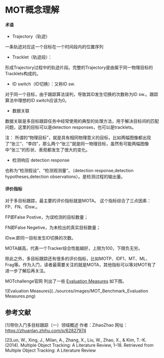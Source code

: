 # MOT概念理解

#### 术语

- Trajectory（轨迹）

一条轨迹对应这一个目标在一个时间段内的位置序列

- Tracklet（轨迹段）：

形成Trajectory过程中的轨迹片段。完整的Trajectory是由属于同一物理目标的Tracklets构成的。

- ID switch（ID切换）：又称ID sw.

对于同一个目标，由于跟踪算法误判，导致其ID发生切换的次数称为ID sw.。跟踪算法中理想的ID switch应该为0。

- 数据关联 

数据关联是多目标跟踪任务中经常使用的典型的处理方法，用于解决目标间的匹配问题，这里的目标可以是detection responses，也可以是tracklets。

注： 所谓的“物理目标”，就是具有相同物理意义的目标，比如两幅图像都出现了“张三”、“李四”，那么两个“张三”就是同一物理目标，虽然有可能两幅图像中“张三”的形状、表观都发生了很大的变化。

- 检测响应 detection response

也称为“检测假设”、“检测观测量”。（detection response,detection hypotheses,detection observations）。是检测过程的输出量。


#### 评价指标
对于多目标跟踪，最主要的评价指标就是MOTA。
这个指标综合了三点因素：FP、FN、IDsw.。

FP即False Postive，为误检测的目标数量；

FN即False Negetive，为未检出的真实目标数量；

IDsw.即同一目标发生ID切换的次数。

MOTA越高，代表一个Tracker综合性能越好，上限为100，下限负无穷。

除此之外，多目标跟踪还有很多的评价指标，比如MOTP、IDF1、MT、ML、Frag等。作为入门，读者最需要关注的就是MOTA，其他指标可以等对MOT有了进一步了解后再关注。

MOTchallenge官网 列出了一些 [Evaluation Measures](https://motchallenge.net/results/MOT17/) 如下图。

![Evaluation Measures](../sources/images/MOT_Benchmark_Evaluation Measures.png)


## 参考文献
[1]带你入门多目标跟踪（一）领域概述
作者：ZihaoZhao
网址：https://zhuanlan.zhihu.com/p/62827974

[2]Luo, W., Xing, J., Milan, A., Zhang, X., Liu, W., Zhao, X., & Kim, T.-K. (2014). Multiple Object Tracking: A Literature Review, 1–18. Retrieved from Multiple Object Tracking: A Literature Review